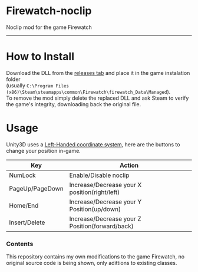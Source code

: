 # Firewatch-noclip
Noclip mod for the game Firewatch

---

# How to Install
Download the DLL from the [releases tab](https://github.com/aBARICHELLO/Firewatch-noclip/releases) and place it in the game instalation folder<br>
(usually `C:\Program Files (x86)\Steam\steamapps\common\Firewatch\firewatch_Data\Managed`).<br>
To remove the mod simply delete the replaced DLL and ask Steam to verify the game's integrity, downloading back the original file.

# Usage
Unity3D uses a [Left-Handed coordinate system](https://en.wikipedia.org/wiki/Cartesian_coordinate_system#Orientation_and_handedness), here are the buttons to change your position in-game.

|Key|Action|
|-|-|
|NumLock|Enable/Disable noclip
|PageUp/PageDown|Increase/Decrease your X position(right/left)
|Home/End|Increase/Decrease your Y Position(up/down)
|Insert/Delete|Increase/Decrease your Z Position(forward/back)

### Contents
This repository contains my own modifications to the game Firewatch, no original source code is being shown, only adittions to existing classes.
